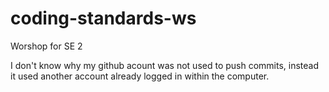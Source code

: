 # coding-standards-ws
Worshop for SE 2

I don't know why my github acount was not used to push commits, instead it used another account already logged in within the computer.